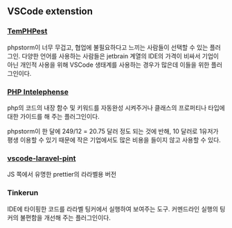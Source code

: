 ## VSCode extenstion

### [TemPHPest](https://marketplace.visualstudio.com/items?itemName=liamhammett.temphpest)

phpstorm이 너무 무겁고, 협업에 불필요하다고 느끼는 사람들이 선택할 수 있는 플러그인. 다양한 언어를 사용하는 사람들은 jetbrain 계열의 IDE의 가격이 비싸서 기업이 아닌 개인적 사용을 위해 VSCode 생태계를 사용하는 경우가 많은데 이들을 위한 플러그인이다.

### [PHP Intelephense](https://marketplace.visualstudio.com/items?itemName=bmewburn.vscode-intelephense-client)

php의 코드의 내장 함수 및 키워드를 자동완성 시켜주거나 클래스의 프로퍼티나 타입에 대한 가이드를 해 주는 플러그인이다.

phpstorm이 한 달에 249/12 = 20.75 달러 정도 되는 것에 반해, 10 달러로 1유저가 평생 이용할 수 있기 때문에 작은 기업에서도 많은 비용을 들이지 않고 사용할 수 있다.

### [vscode-laravel-pint](https://marketplace.visualstudio.com/items?itemName=msamgan.laravel-pint-vscode)

JS 쪽에서 유명한 prettier의 라라벨용 버전

### Tinkerun

IDE에 타이핑한 코드를 라라벨 팅커에서 실행하여 보여주는 도구. 커멘드라인 실행의 팅커의 불편함을 개선해 주는 플러그인이다.
